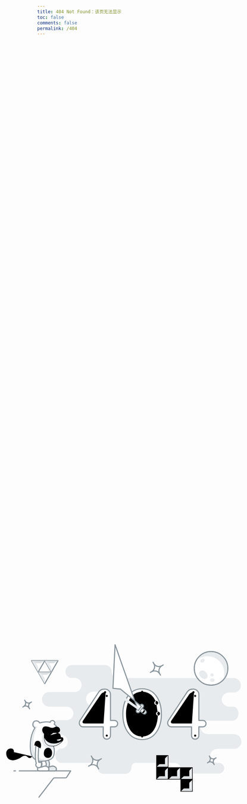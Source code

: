 ```yaml
---
title: 404 Not Found：该页无法显示
toc: false
comments: false
permalink: /404
---
```

<!DOCTYPE HTML>
<html>
<head>
<meta http-equiv="content-type" content="text/html;charset=utf-8;"/>
<meta http-equiv="X-UA-Compatible" content="IE=edge,chrome=1" />
<meta name="robots" content="all" />
<meta name="robots" content="index,follow"/>
<title>404</title>
</head>

<style type="text/css">
.me404 {
width: 1000px;
height: 480px;
position: absolute;
top: 50%;
left: 50%;
margin-left: -400px;
margin-top: -240px;
}
.st0 {
fill-rule: evenodd;
clip-rule: evenodd;
fill: #E8EBED;
}
.st1 {
fill: #FFFFFF;
stroke: #89949B;
stroke-width: 3;
stroke-linecap: round;
stroke-linejoin: round;
stroke-miterlimit: 10;
}
.st2 {
fill-rule: evenodd;
clip-rule: evenodd;
fill: #DBDFE1;
}
.st3 {
fill: #FFFFFF;
}
.st4 {
fill-rule: evenodd;
clip-rule: evenodd;
fill: #E8EBED;
stroke: #89949B;
stroke-width: 3;
stroke-linecap: round;
stroke-linejoin: round;
stroke-miterlimit: 10;
}
.st5 {
fill-rule: evenodd;
clip-rule: evenodd;
fill: #FFFFFF;
stroke: #89949B;
stroke-width: 3;
stroke-linecap: round;
stroke-linejoin: round;
stroke-miterlimit: 10;
}
.st6 {
fill-rule: evenodd;
clip-rule: evenodd;
fill: none;
stroke: #89949B;
stroke-width: 3;
stroke-linecap: round;
stroke-linejoin: round;
stroke-miterlimit: 10;
}
</style>
 <body>
  <a href="http://dmego.me/"><svg class="me404" viewbox="0 0 1000 480">
<path id="cloud" class="st0" d="M658.4,345.2c-10.9,0-19.7-8.8-19.7-19.7c0-10.9,8.8-19.7,19.7-19.7h50.1c9.9-1.5,17.5-10,17.5-20.3
c0-11.4-9.2-20.6-20.6-20.6v-0.2H633c-11.4,0-20.6-6.7-20.6-18.1c0-11.4,9.2-19.3,20.6-19.3h70.4l2-0.2c7.3-3.1,12.5-11,12.5-19.5
c0-8.5-4.2-16.7-11.4-19.2l-2.5-0.3h-11.3c-11.9,0-21.6-8.9-21.6-19.9c0-11,9.7-19.9,21.6-19.9h15.8l1.4-0.3
c8.6-2.5,14.8-10.1,14.8-19.5c0-11.4-9.2-20.6-20.6-20.6h-1.2h-69.2H382.5c-19.8-0.9-19.9-15.9-19.8-17.8c0-0.1,0-0.1,0-0.2
c0-9.9-8.1-18-18-18h-93.5c-9.9,0-18,8.1-18,18c0,9.4,7.2,17.1,16.3,17.9h9.3c0.2,0,0,0,0.6,0l0.5,0l0.4,0l0.2,0
c10.1,0.9,18,9.3,18,19.6c0,10.9-8.8,19.7-19.7,19.7h-70.7c-11.3,0-20.5,9.2-20.5,20.6c0,11.3,9.1,20.5,20.4,20.6h48.8
c10.3,0,18.7,8.4,18.7,18.7c0,10.3-8.4,18.7-18.7,18.7h-23.2c-11.3,0.1-20.4,9.2-20.4,20.6c0,11.3,9.2,20.5,20.5,20.6h6.3
c10.7,0,19.3,8.7,19.3,19.3c0,10.7-7.8,19.3-18.4,19.3l-1.5,0l-2.8,0.4c-7.3,3.1-11.8,11-11.5,18.9c0.3,8.5,4.2,16.5,11.7,19.6
c1.1,0.7,3.4,0.9,4.4,0.9h4.5H296h19.7c3.9,0.5,8.2,4.2,7.4,10.4c0,0.4,0,0.8,0.1,1.1c0,0.5-0.1,1-0.1,1.5c0,9.7,7.9,17.5,17.5,17.5
h60.2c9.7,0,17.5-7.9,17.5-17.5c0-0.4,0-0.8-0.1-1.2c0.1-0.3,0-0.7,0.1-1.1c0.3-6.5,6.4-10.9,10.6-10.8h110.1
c8.5,0,16.9,6.6,16.9,14.8c0,8.2,6.6,14.8,14.8,14.8h92.6c8.2,0,14.8-6.6,14.8-14.8c0-8.2-6.6-14.8-14.8-14.8 M332.8,187.1h-21.2
c-11.4,0-20.6-9.2-20.6-20.6c0-11.4,9.2-20.6,20.6-20.6h21.2c11.4,0,20.6,9.2,20.6,20.6C353.3,177.9,344.1,187.1,332.8,187.1z" />
<g id="triforce">
<path id="zelda_stroke" class="st1" d="M138.4,59.5h36.9l-18.5,32L138.4,59.5z M193.8,91.5l18.5-32h-36.9L193.8,91.5z M175.4,123.5
l18.5-32h-36.9L175.4,123.5z" />
<path id="zelda_dark_shadow" class="st0" d="M156.9,91.5l-18.5-32l18.5,10.7L156.9,91.5z M193.8,70.2l-18.5-10.7l18.5,32
L193.8,70.2z M175.4,102.2l-18.5-10.7l18.5,32L175.4,102.2z" />
<path id="zelda_light_shadow" class="st2" d="M175.4,59.5l-18.5,10.7l-18.5-10.7H175.4z M175.4,59.5l18.5,10.7l18.5-10.7H175.4z
M156.9,91.5l18.5,10.7l18.5-10.7H156.9z" />
<path id="zelda_highlight" class="st3" d="M150.6,66.6h12.5l-6.3,10.8L150.6,66.6z M193.8,77.4l6.3-10.8h-12.5L193.8,77.4z
M175.4,109.4l6.3-10.8h-12.5L175.4,109.4z" />
</g>
<g id="monkey">
<path id="foot_back" class="st4" d="M187.3,354.5c2.2-4.5,1.6-12.8-3.3-18.5l-9.3,2c2.2,3.5,8.3,7.7,2.3,20.8 c-1.9,4.2-0.8,8.7,4,8.7h22.3c6.5,0,5.3-7.9,2-10.5c-4.2-3.3-10.2-3.6-15.3-1C187.9,357.1,185.3,358.7,187.3,354.5z" />
<path id="foot_front" class="st5" d="M166.3,354.5c2.2-4.5,1.6-12.8-3.3-18.5l-9.3,2c2.2,3.5,8.3,7.7,2.3,20.8 c-1.9,4.2-0.8,8.7,4,8.7h22.3c6.5,0,5.3-7.9,2-10.5c-4.2-3.3-10.2-3.6-15.3-1C166.9,357.1,164.3,358.7,166.3,354.5z" />
<path id="body" class="st5" d="M199.8,299.3l9-55.5c0,0-2.1-3.6-7.2-7.1c1.4-1.2,2.2-3.1,1.8-5c-0.6-3.1-3.9-5.3-7.5-4.8 c-2.9,0.4-5,2.4-5.4,4.8l0,0c-7.2-1.9-16.5-1.9-29.5,1.6c-1.5-3.1-5.6-5.4-9.3-5.7c-5.5-0.4-9.3,3.7-9.7,9.3 c-0.3,4.4,2.2,8.3,6.1,9.9c-16,25.6-14.6,58.2-11,71.9c4.3,16.1,18.2,21.8,26.3,21.8c13,0,33.8-1.9,37.5-17.7 C202.9,315,202,303.9,199.8,299.3z" />
<path id="rock" class="st6" d="M93.4,367.5H89 M104,367.5h144l-11,17.2c-0.9,1.4-2.5,2.3-4.2,2.3H203c-1.6,0-3,0.7-4,2l-40,52" />
<path id="tail" class="st7" d="M89,315c2.2-15.2-23-13.2-21.6,4.8c1.7,22.3,24.4,22.1,42.5,9.1c10.8-7.8,15.3-1.8,19.1,1.1 c2.3,1.7,6.7,3.3,11-3" />
<path id="face" class="st8" d="M213.7,245.2c0,0-6-2.9-11,0.2c-4.6,2.8-9.4,1.7-14,0c-4.6-1.7-16-5.1-19.2,2.6 c-2,3.8-2.3,9.7,3.8,16.3c-0.9,10.1-2.9,37.9,28.6,34.2c10.1-1.2,24.8-12.7,25.4-18.2s-1.7-7.4-6.5-6.5 c-1.3-6.5-2.3-12.9-10.7-11.8c-3.9,0.2,7.5,0,8.1-7.5C218.6,247.8,213.7,245.2,213.7,245.2z" />
<path id="mouth" class="st9" d="M220.6,274.8c0,0-0.3,0.2-0.7,0.5c-0.2,0.2-0.6,0.3-1,0.5c-0.4,0.2-0.9,0.3-1.4,0.5 c-1,0.3-2.1,0.5-3.3,0.6c-1.2,0.2-2.4,0.3-3.7,0.5c-0.6,0.1-1.2,0.2-1.8,0.4c-0.6,0.1-1.1,0.3-1.7,0.5c-0.5,0.2-1,0.4-1.4,0.7 c-0.5,0.2-0.8,0.5-1.2,0.8c-0.4,0.2-0.6,0.6-0.9,0.9c-0.3,0.3-0.4,0.5-0.6,0.7c-0.3,0.4-0.5,0.7-0.5,0.7l0,0.1 c-0.2,0.2-0.5,0.3-0.7,0.1c-0.2-0.1-0.3-0.4-0.2-0.7c0,0,0.2-0.3,0.5-0.8c0.2-0.3,0.3-0.6,0.6-0.9c0.3-0.3,0.5-0.7,0.9-1 c0.4-0.3,0.8-0.7,1.3-1c0.5-0.3,1-0.6,1.6-0.9c0.6-0.2,1.2-0.5,1.8-0.7c0.6-0.2,1.3-0.3,1.9-0.5c1.3-0.3,2.5-0.5,3.7-0.7 c1.2-0.2,2.2-0.4,3-0.7c0.4-0.2,0.8-0.3,1.1-0.4c0.3-0.2,0.5-0.2,0.8-0.4c0.5-0.3,0.7-0.5,0.7-0.5c0.5-0.3,1.1-0.2,1.4,0.2 C221.2,273.9,221.1,274.5,220.6,274.8C220.6,274.8,220.6,274.8,220.6,274.8z" />
<path id="nose_hole" class="st10" d="M213.2,266.3c0.6,0,1,0.5,0.9,1.1c0,0.6-0.5,1-1.1,0.9c-0.6,0-1-0.5-0.9-1.1
C212.1,266.6,212.6,266.2,213.2,266.3z" />
<path id="nose_hole_1_" class="st10" d="M208.1,266.9c0.6,0,1,0.5,0.9,1.1c0,0.6-0.5,1-1.1,0.9c-0.6,0-1-0.5-0.9-1.1
C207.1,267.3,207.6,266.9,208.1,266.9z" />
<path id="monkey-eye-r" class="st10" d="M205,253.5c1.1,0.1,1.9,1,1.9,2.1c-0.1,1.1-1,1.9-2.1,1.9c-1.1-0.1-1.9-1-1.9-2.1 C203,254.3,203.9,253.4,205,253.5z" />
<path id="monkey-eye-l" class="st10" d="M191.5,254.6c1.4,0.1,2.4,1.3,2.3,2.7c-0.1,1.4-1.3,2.4-2.7,2.3c-1.4-0.1-2.4-1.3-2.3-2.7 C188.9,255.6,190.1,254.5,191.5,254.6z" />
<path id="mongkey_shadow_1_" class="st0" d="M209.1,281c0.9-0.9,9.4-2.6,12-3c2.4-0.4-1.6,4.1-5,5S208.2,282,209.1,281z M143.6,237.1c-0.3,3.6,1.8,7,5.2,8.4c0.4,0.2,0.7,0.5,0.8,0.9c0.1,0.4,0.1,0.9-0.2,1.2c-15.1,24.2-14.7,56.3-10.8,70.8 c4,15.2,17.1,20.7,24.8,20.7c8.9,0,16.1-1,21.8-2.9c-67.5,2.2-35-81.7-33.3-87.3c0.2-0.8,1.2-4.4,1-5c-0.6-1.6-3.5-0.2-6-4 c-2.9-4.5,1.2-9.2,2.6-10.6C146.3,230.1,143.9,233,143.6,237.1z M201.7,297.5c7.8-0.9,17.9-8,22.3-13.3
c-27.4,14.7-44.4,3.1-50.1-9.8c0.3,5.9,1.6,12.6,5.9,17.3C184.4,296.7,191.8,298.7,201.7,297.5z M208.6,261.2
c-5.7,0.8-8.6-1.1-11.6,1.8c-2.8,2.7-7.7,4.6-3.8,4.1c3.9-0.6,10.1-3.4,16.8-4.1c0,0,0,0,0,0l-0.5,0c-0.2,0-0.3,0-0.4,0
c-0.5,0-1-0.4-1-0.9C208.2,261.9,208.2,261.5,208.6,261.2z M198.4,300c0-0.1,0-0.1-0.1-0.2c-0.7,0-1.4,0.1-2,0.1
c-7.8,0-13.9-2.3-18-6.8c-7.7-8.4-6.6-22.5-6.1-28.4c-5.6-6.2-5.6-11.5-4.6-15c-2,2.3-4.8,8.5,2.1,16.1c-3.9,6.4-5.4,26.5,9.2,36.2
c7.2,4.8,16.6,5.3,20.8,2.8C199.5,302.9,199,301.2,198.4,300z" />
<path id="belly" class="st11" d="M189.1,304c6.2,3,8.1,11.5,5.9,19c-2.3,7.4-9.8,10-16,7c-6.2-3-7.6-10.4-5.3-17.8
S182.9,301.1,189.1,304z" />
<path id="belly_button" class="st9" d="M191.2,322.3c0-0.1-0.1-0.2-0.2-0.2l-1.9-1.4l1-1.9c0.1-0.1,0.1-0.2,0-0.3
c-0.1-0.2-0.4-0.4-0.7-0.3c-0.2,0-0.4,0.2-0.5,0.3l-0.9,1.7l-1.6-1.2c-0.2-0.1-0.3-0.1-0.5-0.1c-0.4,0.1-0.5,0.4-0.5,0.6
c0,0.1,0.1,0.2,0.2,0.2l1.8,1.3l-1.1,2.1c-0.1,0.1-0.1,0.2,0,0.3c0.1,0.3,0.4,0.4,0.7,0.4c0.2,0,0.3-0.1,0.4-0.3l1-1.9l1.7,1.3
c0.1,0.1,0.3,0.1,0.5,0.1C191.1,322.8,191.3,322.5,191.2,322.3z" />
<g id="monkey_arm">
<path id="monkey-arm" class="st5" d="M164.3,344.1c-0.9-0.3-1.8-0.2-2.5,0.2c-0.3-0.2-0.6-0.3-0.9-0.4c-0.8-0.3-1.5-0.5-2.3-0.5
c-0.1,0-0.2-0.1-0.3-0.3c-2.4-11.4-1.1-27.6,0.3-43.8c0-0.1,1.2-5.7-2.6-7.2c-5.2-2.1-5.5,2.5-5.5,2.7c-0.5,4.8-3.6,39,1.1,51.4
c0,0.1,0,0.2,0,0.3c-0.4,0.5-0.7,1-0.9,1.7c-1.5,3.9,0.7,8.3,4.8,9.9c4.1,1.6,8.7-0.3,10.1-4.2c0.5-1.3,0.6-2.7,0.3-4
c0-0.1,0-0.2,0.1-0.2c0.5-0.7,0.9-1.6,0.5-2.9C166.2,345.5,165.4,344.4,164.3,344.1z" />
<g id="armpit">
<path class="st12" d="M165,296c0-4.3-1.8-10.8-6-12c-12.5-3.5-12.4,11.1-12.4,11.1s10.8-1.4,16.7,9.6
C163.3,304.6,165,300.3,165,296z" />
<path class="st11" d="M146.6,295.1c0,0,10.8-1.4,16.7,9.6" />
<path class="st11" d="M144.4,296c0,0,8.7-6.6,19.2,0" />
</g>
</g>
</g>
<g id="tetris-path">
<g id="tetris">
<path id="tetris_stroke" class="st13" d="M487.5,323.5h34v34h-34V323.5z M487.5,357.5h34v34h-34V357.5z M521.5,357.5h34v34h-34 V357.5z M555.5,357.5h34v34h-34V357.5z M555.5,391.5h34v34h-34V391.5z" />
<path id="tetris_dark_shadow" class="st2" d="M489,356l6-6c0.9-0.9,2.2-1.5,3.5-1.5h13.9l7.5,7.5H489z M489,390l6-6 c0.9-0.9,2.2-1.5,3.5-1.5h13.9l7.5,7.5H489z M523,390l6-6c0.9-0.9,2.2-1.5,3.5-1.5h13.9l7.5,7.5H523z M557,390l6-6 c0.9-0.9,2.2-1.5,3.5-1.5h13.9l7.5,7.5H557z M557,424l6-6c0.9-0.9,2.2-1.5,3.5-1.5h13.9l7.5,7.5H557z" />
<path id="tetris_light_shadow" class="st0" d="M520,356l-8-7.5v-13.9c0-1.4,0.6-2.7,1.6-3.6l6.4-6V356z M520,390l-8-7.5v-13.9 c0-1.4,0.6-2.7,1.6-3.6l6.4-6V390z M554,390l-8-7.5v-13.9c0-1.4,0.6-2.7,1.6-3.6l6.4-6V390z M588,390l-8-7.5v-13.9 c0-1.4,0.6-2.7,1.6-3.6l6.4-6V390z M588,424l-8-7.5v-13.9c0-1.4,0.6-2.7,1.6-3.6l6.4-6V424z" />
</g>
</g>
<g id="stars">
<path id="star1" class="st5" d="M652.6,332.5c-5.3,3.1-12.1,1.2-15.1-4.1l-1.4-2.4l1.4,2.4c3.1,5.3,1.2,12.1-4.1,15.1l-2.4,1.4 l2.4-1.4c5.3-3.1,12.1-1.2,15.1,4.1l1.4,2.4l-1.4-2.4C645.5,342.3,647.3,335.5,652.6,332.5l2.4-1.4L652.6,332.5z" />
<path id="star2" class="st5" d="M503.4,73.7c-8,4.6-18.1,1.9-22.7-6.1l-2.1-3.6l2.1,3.6c4.6,8,1.9,18.1-6.1,22.7l-3.6,2.1l3.6-2.1 c8-4.6,18.1-1.9,22.7,6.1l2.1,3.6l-2.1-3.6C492.7,88.4,495.4,78.3,503.4,73.7l3.6-2.1L503.4,73.7z" />
<path id="star3" class="st5" d="M330.4,335.7c-8,4.6-18.1,1.9-22.7-6.1l-2.1-3.6l2.1,3.6c4.6,8,1.9,18.1-6.1,22.7l-3.6,2.1 l3.6-2.1c8-4.6,18.1-1.9,22.7,6.1l2.1,3.6l-2.1-3.6C319.7,350.4,322.4,340.3,330.4,335.7l3.6-2.1L330.4,335.7z" />
<path id="star4" class="st5" d="M135.6,176.5c-5.3,3.1-12.1,1.2-15.1-4.1l-1.4-2.4l1.4,2.4c3.1,5.3,1.2,12.1-4.1,15.1l-2.4,1.4 l2.4-1.4c5.3-3.1,12.1-1.2,15.1,4.1l1.4,2.4l-1.4-2.4C128.5,186.3,130.3,179.5,135.6,176.5l2.4-1.4L135.6,176.5z" />
</g>
<g id="moon">
<path id="moon_body" class="st5" d="M641,34c26,0,47,21,47,47s-21,47-47,47s-47-21-47-47S615,34,641,34z" />
<path id="moon_shades" class="st0" d="M622.5,55.9c1.3,2.3,0,5.8-3.1,7.7c-3,2-6.6,1.7-7.9-0.6c-1.3-2.3,0-5.8,3.1-7.7
C617.6,53.3,621.1,53.6,622.5,55.9z M628.8,94.1c-4.1-6.1-11.6-9-16.7-6.4c-5.1,2.6-5.9,9.6-1.7,15.7c4.1,6.1,11.6,9,16.7,6.4
C632.2,107.2,632.9,100.2,628.8,94.1z M644.5,109c-3.6,0-6.5,2.2-6.5,5s2.9,5,6.5,5s6.5-2.2,6.5-5S648.1,109,644.5,109z
M645.7,95.8c-2.3-1.2-5-0.5-6,1.4c-1,2,0,4.5,2.3,5.7c2.3,1.2,5,0.5,6-1.4C649,99.6,648,97,645.7,95.8z M686.5,81
c0-25.1-20.4-45.5-45.5-45.5c-16.1,0-30.2,8.4-38.3,21c7.9-5.9,17.7-9.5,28.3-9.5c26,0,47,21,47,47c0,6.3-1.3,12.3-3.5,17.8
C681.9,103.6,686.5,92.8,686.5,81z" />
</g>
<g id="number_4">
<path id="number_4_outline" class="st1" d="M379.5,235.5c0-4.9-3.9-9.1-8.7-9.1h-11.4v-72.5c0-9.1-8.5-15.7-17.6-15
c-6,0-11.8,3.1-15.1,8l-52.7,79.8c-1.2,2.1-2.1,4.5-2.1,6.6c0,6.6,5,11.1,10.3,11.1H339v24.3c0,5.6,4.3,10.1,9.9,10.1
c6,0,10.5-4.5,10.5-10.1v-24.3h11.4C375.6,244.3,379.5,240.4,379.5,235.5z M339,226.4h-45.5l45.5-67.8V226.4z" />
<path id="number_4_inner_lines" class="st14" d="M349,158v109.2 M345.9,147c-5.6,0-10.9,2.8-14,7.2l-47.1,69.5
c-1.2,1.9-3.3,4.3-3.6,5.8c-0.8,4.6,2.3,5.5,7.3,5.5H340 M359.5,235H379 M342,232l-4,7 M345,232l-4,7 M358,232l-4,7 M361,232l-4,7" />
<path id="number_4_dots" class="st10" d="M349,266c1.6,0,2.9,1.3,2.9,2.9c0,1.6-1.3,2.9-2.9,2.9c-1.6,0-2.9-1.3-2.9-2.9
C346.1,267.3,347.4,266,349,266z M349,155.1c1.6,0,2.9,1.3,2.9,2.9s-1.3,2.9-2.9,2.9c-1.6,0-2.9-1.3-2.9-2.9S347.4,155.1,349,155.1
z M344.4,144.6c1.6,0,2.9,1.3,2.9,2.9c0,1.6-1.3,2.9-2.9,2.9c-1.6,0-2.9-1.3-2.9-2.9C341.4,145.9,342.7,144.6,344.4,144.6z" />
</g>
<g id="number_4_2">
<path id="number_4_outline_2" class="st1" d="M627,235.5c0-4.9-3.9-9.1-8.7-9.1h-11.4v-72.5c0-9.1-8.5-15.7-17.6-15
c-6,0-11.8,3.1-15.1,8l-52.7,79.8c-1.2,2.1-2.1,4.5-2.1,6.6c0,6.6,5,11.1,10.3,11.1h56.7v24.3c0,5.6,4.3,10.1,9.9,10.1
c6,0,10.5-4.5,10.5-10.1v-24.3h11.4C623.1,244.3,627,240.4,627,235.5z M586.5,226.4H541l45.5-67.8V226.4z" />
<path id="number_4_inner_lines_2" class="st14" d="M596.5,158v109.2 M593.3,147c-5.6,0-10.9,2.8-14,7.2l-47.1,69.5
c-1.2,1.9-3.3,4.3-3.6,5.8c-0.8,4.6,2.3,5.5,7.3,5.5h51.5 M607,235h19.5 M589.5,232l-4,7 M592.5,232l-4,7 M605.5,232l-4,7
M608.5,232l-4,7" />
<path id="number_4_dots_2" class="st10" d="M596.5,266c1.6,0,2.9,1.3,2.9,2.9c0,1.6-1.3,2.9-2.9,2.9c-1.6,0-2.9-1.3-2.9-2.9
C593.6,267.3,594.9,266,596.5,266z M596.5,155.1c1.6,0,2.9,1.3,2.9,2.9s-1.3,2.9-2.9,2.9c-1.6,0-2.9-1.3-2.9-2.9
S594.9,155.1,596.5,155.1z M591.8,144.6c1.6,0,2.9,1.3,2.9,2.9c0,1.6-1.3,2.9-2.9,2.9c-1.6,0-2.9-1.3-2.9-2.9
C588.9,145.9,590.2,144.6,591.8,144.6z" />
</g>
<g id="number_0">
<path id="number_0_outline" class="st1" d="M502,208.9c0-34-15.9-70.9-54-70.9c-38.3,0-54,36.9-54,70.9s15.7,71.1,54,71.1
C486.1,280,502,242.9,502,208.9z M481.1,208.9c0,26.8-8.7,53-33.1,53c-24.6,0-33.1-26.2-33.1-53c0-26.8,8.5-52.8,33.1-52.8
C472.4,156.1,481.1,182.1,481.1,208.9z" />
<path id="number_0_inner_lines" class="st15" d="M487.2,175.7c-6.7-16.8-19.3-29.4-39.2-29.4c-32,0-45.1,32.5-45.1,62.4
s13.1,62.6,45.1,62.6c31.8,0,44.1-32.6,44.1-62.6 M487.5,172c3,0,5.5,2.5,5.5,5.5c0,3-2.5,5.5-5.5,5.5c-3,0-5.5-2.5-5.5-5.5
C482,174.5,484.5,172,487.5,172z M492.5,202c3,0,5.5,2.5,5.5,5.5c0,3-2.5,5.5-5.5,5.5c-3,0-5.5-2.5-5.5-5.5
C487,204.5,489.5,202,492.5,202z" />
<path id="number_0_dots" class="st10" d="M492.5,205c1.4,0,2.5,1.1,2.5,2.5c0,1.4-1.1,2.5-2.5,2.5c-1.4,0-2.5-1.1-2.5-2.5
C490,206.1,491.1,205,492.5,205z M487.5,175c1.4,0,2.5,1.1,2.5,2.5c0,1.4-1.1,2.5-2.5,2.5c-1.4,0-2.5-1.1-2.5-2.5
C485,176.1,486.1,175,487.5,175z M448.1,143.4c1.6,0,2.9,1.3,2.9,2.9c0,1.6-1.3,2.9-2.9,2.9c-1.6,0-2.9-1.3-2.9-2.9
C445.1,144.7,446.4,143.4,448.1,143.4z M448.1,268.3c1.6,0,2.9,1.3,2.9,2.9c0,1.6-1.3,2.9-2.9,2.9c-1.6,0-2.9-1.3-2.9-2.9
C445.1,269.6,446.4,268.3,448.1,268.3z" />
</g>
<g id="sword-path">
<g id="sword">
<path id="sword_handle" class="st5" d="M444.6,196.6l0.6-0.8c1.5-2,1.8-4.3,3.8-2.8l8.9,6.8c2,1.5,2.4,4.3,0.9,6.3l-0.6,0.8 c-1.5,2-4.3,2.4-6.3,0.9L443,201C441,199.5,443.1,198.5,444.6,196.6z" />
<path id="sword_handle_line" class="st14" d="M453.9,197c2,1.5,2.4,4.3,0.9,6.3l-0.6,0.8c-1.5,2-4.3,2.4-6.3,0.9" />
<path id="sword_hilt" class="st5" d="M432.5,197.1l10.6-13.9c1.6-2.2,4.7-2.6,6.9-0.9c2.2,1.6,2.6,4.7,0.9,6.9l-10.6,13.9 c-1.6,2.2-4.7,2.6-6.9,0.9C431.2,202.4,430.8,199.3,432.5,197.1z" />
<polygon id="sword_blade" class="st1" points="437,199 446,187.3 387.3,138.9 366.3,136.7 372.2,15 " />
<polygon id="sword_blade_shadow" class="st0" points="436.7,197 440.3,192.3 369,138.5 368.5,138.4 373.5,153 " />
</g>
</g>
</svg></a>
 </body>
</html>
